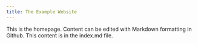 ```yaml
---
title: The Example Website
---
```


This is the homepage. Content can be edited with Markdown formatting in Github. This content is in the index.md file.
